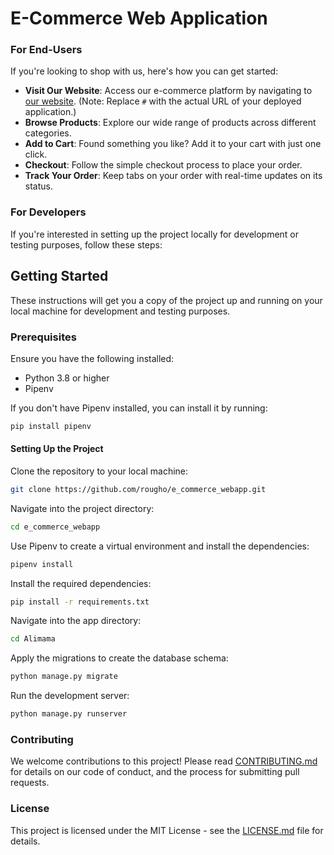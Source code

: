 # E-Commerce Web Application

### For End-Users

If you're looking to shop with us, here's how you can get started:

- **Visit Our Website**: Access our e-commerce platform by navigating to [our website](#). (Note: Replace `#` with the actual URL of your deployed application.)
- **Browse Products**: Explore our wide range of products across different categories.
- **Add to Cart**: Found something you like? Add it to your cart with just one click.
- **Checkout**: Follow the simple checkout process to place your order.
- **Track Your Order**: Keep tabs on your order with real-time updates on its status.

### For Developers

If you're interested in setting up the project locally for development or testing purposes, follow these steps:

## Getting Started

These instructions will get you a copy of the project up and running on your local machine for development and testing purposes.

### Prerequisites

Ensure you have the following installed:

- Python 3.8 or higher
- Pipenv

If you don't have Pipenv installed, you can install it by running:

```sh
pip install pipenv
```

#### Setting Up the Project
Clone the repository to your local machine:

```sh
git clone https://github.com/rougho/e_commerce_webapp.git
```
Navigate into the project directory:
```sh
cd e_commerce_webapp
```

Use Pipenv to create a virtual environment and install the dependencies:
```sh
pipenv install
```

Install the required dependencies:

```sh
pip install -r requirements.txt
```

Navigate into the app directory:
```sh
cd Alimama
```

Apply the migrations to create the database schema:
```sh
python manage.py migrate
```

Run the development server:
```sh
python manage.py runserver
```

### Contributing
We welcome contributions to this project! Please read <a href="">CONTRIBUTING.md</a> for details on our code of conduct, and the process for submitting pull requests.

### License
This project is licensed under the MIT License - see the <a href="">LICENSE.md</a> file for details.